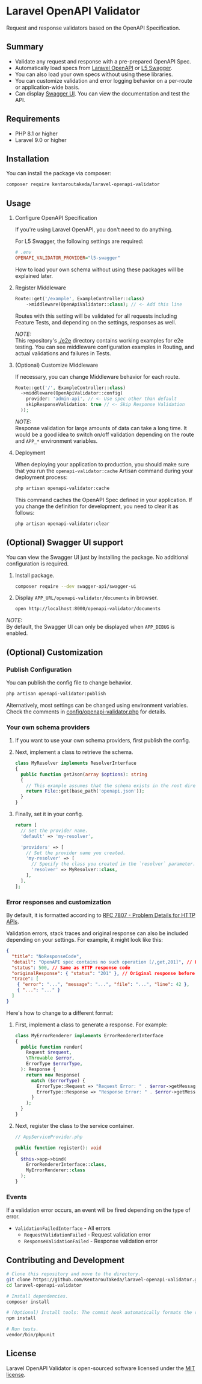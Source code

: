 # Laravel OpenAPI Validator

Request and response validators based on the OpenAPI Specification.

## Summary

* Validate any request and response with a pre-prepared OpenAPI Spec.
* Automatically load specs from [Laravel OpenAPI](https://vyuldashev.github.io/laravel-openapi/) or [L5 Swagger](https://github.com/DarkaOnLine/L5-Swagger/wiki).
* You can also load your own specs without using these libraries.
* You can customize validation and error logging behavior on a per-route or application-wide basis.
* Can display [Swagger UI](https://swagger.io/tools/swagger-ui/). You can view the documentation and test the API.


## Requirements

* PHP 8.1 or higher
* Laravel 9.0 or higher

## Installation

You can install the package via composer:

```bash
composer require kentaroutakeda/laravel-openapi-validator
```

## Usage

1. Configure OpenAPI Specification

   If you're using Laravel OpenAPI, you don't need to do anything.

   For L5 Swagger, the following settings are required:

   ```ini
   # .env
   OPENAPI_VALIDATOR_PROVIDER="l5-swagger"
   ```

   How to load your own schema without using these packages will be
   explained later.

2. Register Middleware

   ```php
   Route::get('/example', ExampleController::class)
       ->middleware(OpenApiValidator::class); // <- Add this line
   ```
   
   Routes with this setting will be validated for all requests including
   Feature Tests, and depending on the settings, responses as well.

   *NOTE:*  
   This repository's [./e2e](./e2e) directory contains working examples
   for e2e testing. You can see middleware configuration examples in
   Routing, and actual validations and failures in Tests.

3. (Optional) Customize Middleware

   If necessary, you can change Middleware behavior for each route.
   
   ```php
   Route::get('/', ExampleController::class)
     ->middleware(OpenApiValidator::config(
       provider: 'admin-api', // <- Use spec other than default
       skipResponseValidation: true // <- Skip Response Validation
     ));
   ```

   *NOTE:*  
   Response validation for large amounts of data can take a long time.
   It would be a good idea to switch on/off validation depending on the
   route and `APP_*` environment variables.

4. Deployment

   When deploying your application to production, you should make sure
   that you run the `openapi-validator:cache` Artisan command
   during your deployment process:
   
   ```bash
   php artisan openapi-validator:cache
   ```
   
   This command caches the OpenAPI Spec defined in your application.
   If you change the definition for development, you need to
   clear it as follows:
   
   ```bash
   php artisan openapi-validator:clear
   ```

## (Optional) Swagger UI support

You can view the Swagger UI just by installing the package. No additional
configuration is required.

1. Install package.

   ```bash
   composer require --dev swagger-api/swagger-ui
   ```

2. Display `APP_URL/openapi-validator/documents` in browser.

   ```bash
   open http://localhost:8000/openapi-validator/documents
   ```

*NOTE:*  
By default, the Swagger UI can only be displayed when `APP_DEBUG` is enabled.

## (Optional) Customization

### Publish Configuration

You can publish the config file to change behavior.

```bash
php artisan openapi-validator:publish
```

Alternatively, most settings can be changed using environment variables.
Check the comments in [config/openapi-validator.php](config/openapi-validator.php) for details.

### Your own schema providers

1. If you want to use your own schema providers, first publish the config.

2. Next, implement a class to retrieve the schema.

   ```php
   class MyResolver implements ResolverInterface
   {
     public function getJson(array $options): string
     {
       // This example assumes that the schema exists in the root directory.
       return File::get(base_path('openapi.json'));
     }
   }
   ```

3. Finally, set it in your config.

   ```php
   return [
     // Set the provider name.
     'default' => 'my-resolver',

     'providers' => [
       // Set the provider name you created.
       'my-resolver' => [
         // Specify the class you created in the `resolver` parameter.
         'resolver' => MyResolver::class,
       ],
     ],
   ];
   ```

### Error responses and customization

By default, it is formatted according to
[RFC 7807 - Problem Details for HTTP APIs](https://datatracker.ietf.org/doc/html/rfc7807).

Validation errors, stack traces and original response
can also be included depending on your settings.
For example, it might look like this:

```json
{
  "title": "NoResponseCode",
  "detail": "OpenAPI spec contains no such operation [/,get,201]", // Error reason
  "status": 500, // Same as HTTP response code
  "originalResponse": { "status": "201" }, // Original response before validation
  "trace": [
    { "error": "...", "message": "...", "file": "...", "line": 42 },
    { "...": "..." }
  ]
}
```

Here's how to change to a different format:

1. First, implement a class to generate a response. For example:

   ```php
   class MyErrorRenderer implements ErrorRendererInterface
   {
     public function render(
       Request $request,
       \Throwable $error,
       ErrorType $errorType,
     ): Response {
       return new Response(
         match ($errorType) {
           ErrorType::Request => "Request Error: " . $error->getMessage(),
           ErrorType::Response => "Response Error: " . $error->getMessage(),
         }
       );
     }
   }
   ```

2. Next, register the class to the service container.

   ```php
   // AppServiceProvider.php
   
   public function register(): void
   {
     $this->app->bind(
       ErrorRendererInterface::class,
       MyErrorRenderer::class
     );
   }
   ```

### Events

If a validation error occurs, an event will be fired
depending on the type of error.

* `ValidationFailedInterface` - All errors
  * `RequestValidationFailed` - Request validation error
  * `ResponseValidationFailed` - Response validation error

## Contributing and Development

```bash
# Clone this repository and move to the directory.
git clone https://github.com/KentarouTakeda/laravel-openapi-validator.git
cd laravel-openapi-validator

# Install dependencies.
composer install

# (Optional) Install tools: The commit hook automatically formats the code.
npm install

# Run tests.
vendor/bin/phpunit
```

## License

Laravel OpenAPI Validator is open-sourced software licensed under the
[MIT license](https://opensource.org/licenses/MIT).
